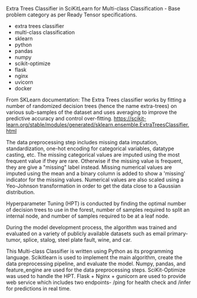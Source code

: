 Extra Trees Classifier in SciKitLearn for Multi-class Classification - Base problem category as per Ready Tensor specifications.

- extra trees classifier
- multi-class classification
- sklearn
- python
- pandas
- numpy
- scikit-optimize
- flask
- nginx
- uvicorn
- docker

From SKLearn documentation: The Extra Trees classifier works by fitting a number of randomized decision trees (hence the name extra-trees) on various sub-samples of the dataset and uses averaging to improve the predictive accuracy and control over-fitting.
https://scikit-learn.org/stable/modules/generated/sklearn.ensemble.ExtraTreesClassifier.html

The data preprocessing step includes missing data imputation, standardization, one-hot encoding for categorical variables, datatype casting, etc. The missing categorical values are imputed using the most frequent value if they are rare. Otherwise if the missing value is frequent, they are give a "missing" label instead. Missing numerical values are imputed using the mean and a binary column is added to show a 'missing' indicator for the missing values. Numerical values are also scaled using a Yeo-Johnson transformation in order to get the data close to a Gaussian distribution.

Hyperparameter Tuning (HPT) is conducted by finding the optimal number of decision trees to use in the forest, number of samples required to split an internal node, and number of samples required to be at a leaf node.

During the model development process, the algorithm was trained and evaluated on a variety of publicly available datasets such as email primary-tumor, splice, stalog, steel plate fault, wine, and car.

This Multi-class Classifier is written using Python as its programming language. Scikitlearn is used to implement the main algorithm, create the data preprocessing pipeline, and evaluate the model. Numpy, pandas, and feature_engine are used for the data preprocessing steps. SciKit-Optimize was used to handle the HPT. Flask + Nginx + gunicorn are used to provide web service which includes two endpoints- /ping for health check and /infer for predictions in real time.
